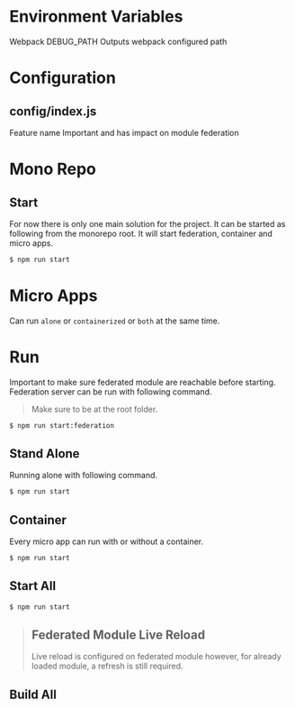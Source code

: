 

# Environment Variables

Webpack
DEBUG_PATH      Outputs webpack configured path

# Configuration

## config/index.js
Feature name            Important and has impact on module federation


# Mono Repo

## Start 
For now there is only one main solution for the project. It can be started as following from the monorepo root. It will start federation, container and micro apps.

```sh
$ npm run start
```

# Micro Apps
Can run `alone` or `containerized` or `both` at the same time.

# Run
Important to make sure federated module are reachable before starting. Federation server can be run with following command.

>  Make sure to be at the root folder.  

```sh
$ npm run start:federation
```

## Stand Alone
Running alone with following command.

```sh  
$ npm run start  
```

## Container
Every micro app can run with or without a container.

```sh  
$ npm run start  
```

## Start All

```sh  
$ npm run start  
```
>  ## Federated Module Live Reload
>  Live reload is configured on federated module however, for already loaded module, a refresh is still required.  


## Build All